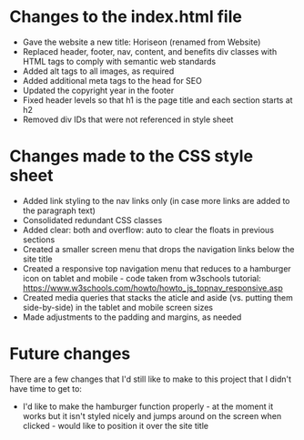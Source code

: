 # Changes to the index.html file
+ Gave the website a new title: Horiseon (renamed from Website)  
+ Replaced header, footer, nav, content, and benefits div classes with HTML tags to comply with semantic web standards    
+ Added alt tags to all images, as required  
+ Added additional meta tags to the head for SEO
+ Updated the copyright year in the footer
+ Fixed header levels so that h1 is the page title and each section starts at h2
+ Removed div IDs that were not referenced in style sheet
  
# Changes made to the CSS style sheet
+ Added link styling to the nav links only (in case more links are added to the paragraph text)
+ Consolidated redundant CSS classes
+ Added clear: both and overflow: auto to clear the floats in previous sections
+ Created a smaller screen menu that drops the navigation links below the site title
+ Created a responsive top navigation menu that reduces to a hamburger icon on tablet and mobile - code taken from w3schools tutorial: https://www.w3schools.com/howto/howto_js_topnav_responsive.asp
+ Created media queries that stacks the aticle and aside (vs. putting them side-by-side) in the tablet and mobile screen sizes
+ Made adjustments to the padding and margins, as needed

# Future changes
There are a few changes that I'd still like to make to this project that I didn't have time to get to:
+ I'd like to make the hamburger function properly - at the moment it works but it isn't styled nicely and jumps around on the screen when clicked - would like to position it over the site title

